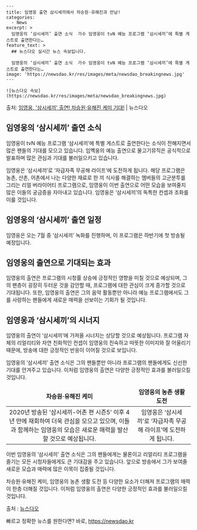     ---
    title: 임영웅 출연 삼시세끼에서 차승원·유해진과 만남!
    categories:
      - News
    excerpt: >
      임영웅의 ‘삼시세끼’ 출연 소식  가수 임영웅이 tvN 예능 프로그램 ‘삼시세끼’에 특별 게스트로 출연한다는…
    feature_text: >
      ## 뉴스다오 실시간 뉴스 속보입니다.
    
      임영웅의 ‘삼시세끼’ 출연 소식  가수 임영웅이 tvN 예능 프로그램 ‘삼시세끼’에 특별 게스트로 출연한다는…
    image: 'https://newsdao.kr/res/images/meta/newsdao_breakingnews.jpg'
    ---
    
    ![뉴스다오 속보](https://newsdao.kr/res/images/meta/newsdao_breakingnews.jpg)

<p>출처: <a href="https://newsdao.kr/4521" rel="dofollow">임영웅, '삼시세끼' 출연! 차승원·유해진 케미 기대!</a> | 뉴스다오</p>

<h2 data-ke-size="size26">임영웅의 ‘삼시세끼’ 출연 소식</h2>
임영웅이 tvN 예능 프로그램 ‘삼시세끼’에 특별 게스트로 출연한다는 소식이 전해지면서 많은 팬들의 기대를 모으고 있습니다. 임옉웅의 예능 출연으로 물고기뮤직은 공식적으로 발표하며 많은 관심과 기대를 불러일으키고 있습니다. 

<p data-ke-size="size16">임영웅은 ‘삼시세끼’로 ‘자급자족 무공해 라이프’에 도전하게 됩니다. 해당 프로그램은 농촌, 산촌, 어촌에서 나는 다양한 재료로 한 끼 식사를 해결하는 멤버들의 고군분투를 그리는 리얼 버라이어티 프로그램으로, 임영웅이 이번 출연으로 어떤 모습을 보여줄지 많은 이들의 궁금증을 자아내고 있습니다. 임영웅은 ‘삼시세끼’의 독특한 컨셉과 조화를 이룰 것입니다.</p>

<h2 data-ke-size="size26">임영웅의 ‘삼시세끼’ 출연 일정</h2>
임영웅은 오는 7월 중 ‘삼시세끼’ 녹화를 진행하며, 이 프로그램은 하반기에 첫 방송될 예정입니다.

<h2 data-ke-size="size26">임영웅의 출연으로 기대되는 효과</h2>
임영웅의 출연은 프로그램의 시청률 상승에 긍정적인 영향을 미칠 것으로 예상되며, 그의 팬층이 굉장히 두터운 것을 감안할 때, 프로그램에 대한 관심이 크게 증가할 것으로 기대됩니다. 또한, 임영웅의 출연은 그의 음악 활동뿐만 아니라 예능 프로그램에서도 그를 사랑하는 팬들에게 새로운 매력을 선보이는 기회가 될 것입니다. 

<h2 data-ke-size="size26">임영웅과 ‘삼시세끼’의 시너지</h2>
임영웅의 출연이 ‘삼시세끼’에 가져올 시너지는 상당할 것으로 예상됩니다. 프로그램 자체의 리얼리티와 자연 친화적인 컨셉이 임영웅의 친숙하고 따뜻한 이미지와 잘 어울리기 때문에, 방송에 대한 긍정적인 반응이 이어질 것으로 보입니다.

<p data-ke-size="size16">임영웅의 ‘삼시세끼’ 출연 소식은 그의 팬들뿐만 아니라 프로그램의 팬들에게도 신선한 기대를 안겨주고 있습니다. 이처럼 임영웅의 출연은 다양한 긍정적인 효과를 불러일으킬 것입니다.</p>

<table>
<thead>
<tr>
<td style="text-align: center; height: 17px;"><b>차승원·유해진 케미</b></td>
<td style="text-align: center; height: 17px;"><b>임영웅의 농촌 생활 도전</b></td>
</tr>
</thead>
<tbody>
<tr>
<td style="text-align: center; height: 17px;">2020년 방송된 '삼시세끼-어촌 편 시즌5' 이후 4년 만에 재회하여 더욱 관심을 모으고 있으며, 이들과 함께하는 임영웅의 모습은 새로운 매력을 발산할 것으로 예상됩니다.</td>
<td style="text-align: center; height: 17px;">임영웅은 ‘삼시세끼’로 ‘자급자족 무공해 라이프’에 도전하게 됩니다.</td>
</tr>
</tbody>
</table>

<p data-ke-size="size16">이번 임영웅의 ‘삼시세끼’ 출연 소식은 그의 팬들에게는 물론이고 리얼리티 프로그램을 즐기는 모든 시청자들에게도 큰 기대감을 주고 있습니다. 앞으로 방송에서 그가 보여줄 새로운 모습과 매력에 많은 이목이 집중될 것입니다.</p>

차승원·유해진 케미, 임영웅의 농촌 생활 도전 등 다양한 요소가 더해져 프로그램의 매력이 한층 더해질 것입니다. 이처럼 임영웅의 출연은 다양한 긍정적인 효과를 불러일으킬 것입니다.

출처 : <a href="https://newsdao.kr/4521">뉴스다오</a> 

빠르고 정확한 뉴스를 원한다면? 바로, <a href="https://newsdao.kr" rel="dofollow">https://newsdao.kr</a>


    
